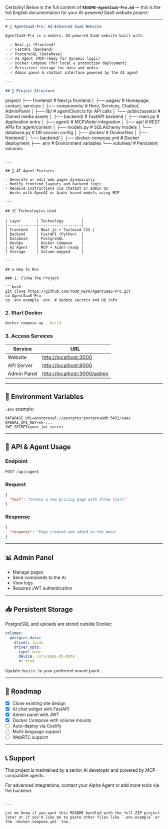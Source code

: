 Certainly! Below is the full content of **`README-AgentSaaS-Pro.md`** — this is the full English documentation for your AI-powered SaaS website project:

---

```markdown
# 🚀 AgentSaaS-Pro: AI-Enhanced SaaS Website

AgentSaaS-Pro is a modern, AI-powered SaaS website built with:

- ✅ Next.js (Frontend)
- ✅ FastAPI (Backend)
- ✅ PostgreSQL (Database)
- ✅ AI Agent (MCP-ready for dynamic logic)
- ✅ Docker Compose (for local & production deployment)
- ✅ Persistent storage for data and media
- ✅ Admin panel & chatbot interface powered by the AI agent

---

## 📁 Project Structure

```

project/
├── frontend/              # Next.js frontend
│   ├── pages/             # Homepage, contact, services
│   ├── components/        # Hero, Services, Chatbot, AdminPanel
│   ├── lib/               # agentClient.ts for API calls
│   └── public/assets/     # Cloned media assets
│
├── backend/               # FastAPI backend
│   ├── main.py            # Application entry
│   ├── agent/             # MCP/Aider integration
│   ├── api/               # REST APIs for agent/content
│   ├── models.py          # SQLAlchemy models
│   └── database.py        # DB session config
│
├── docker/                # Dockerfiles
│   ├── frontend/
│   └── backend/
│
├── docker-compose.yml     # Docker deployment
├── .env                   # Environment variables
└── volumes/               # Persistent volumes

````

---

## 🧠 AI Agent Features

- Generate or edit web pages dynamically
- Modify frontend layouts and backend logic
- Receive instructions via chatbot or admin UI
- Works with OpenAI or Aider-based models using MCP

---

## 📦 Technologies Used

| Layer       | Technology        |
|-------------|-------------------|
| Frontend    | Next.js + Tailwind CSS |
| Backend     | FastAPI (Python)  |
| Database    | PostgreSQL        |
| DevOps      | Docker Compose    |
| AI Agent    | MCP + Aider-ready |
| Storage     | Volume-mapped     |

---

## ⚙️ How to Run

### 1. Clone the Project

```bash
git clone https://github.com/YOUR_REPO/AgentSaaS-Pro.git
cd AgentSaaS-Pro
cp .env.example .env  # Update secrets and DB info
````

### 2. Start Docker

```bash
docker compose up --build
```

### 3. Access Services

| Service     | URL                                                        |
| ----------- | ---------------------------------------------------------- |
| Website     | [http://localhost:3000](http://localhost:3000)             |
| API Server  | [http://localhost:8000](http://localhost:8000)             |
| Admin Panel | [http://localhost:3000/admin](http://localhost:3000/admin) |

---

## 🔐 Environment Variables

`.env` example:

```env
DATABASE_URL=postgresql://postgres:postgres@db:5432/saas
OPENAI_API_KEY=sk-...
JWT_SECRET=your_jwt_secret
```

---

## 💬 API & Agent Usage

### Endpoint

```http
POST /api/agent
```

### Request

```json
{
  "text": "Create a new pricing page with three tiers"
}
```

### Response

```json
{
  "response": "Page created and added to the menu"
}
```

---

## 📊 Admin Panel

* Manage pages
* Send commands to the AI
* View logs
* Requires JWT authentication

---

## 📥 Persistent Storage

PostgreSQL and uploads are stored outside Docker:

```yaml
volumes:
  postgres_data:
    driver: local
    driver_opts:
      type: none
      device: /srv/saas-db-data
      o: bind
```

Update `device:` to your preferred mount point.

---

## 🧱 Roadmap

* [x] Clone existing site design
* [x] AI chat widget with FastAPI
* [x] Admin panel with JWT
* [x] Docker Compose with volume mounts
* [ ] Auto-deploy via Coolify
* [ ] Multi-language support
* [ ] WebRTC support

---

## 📞 Support

This project is maintained by a senior AI developer and powered by MCP-compatible agents.

For advanced integrations, contact your Alpha Agent or add more tools via the backend.

```

---

Let me know if you want this README bundled with the full ZIP project later or if you'd like me to paste other files like `.env.example` or the `docker-compose.yml` too.
```


